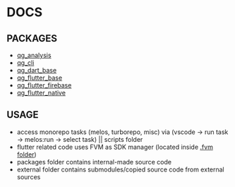
# DOCS

## PACKAGES
- [qg_analysis](packages/qg_analysis/README.md)
- [qg_cli](packages/qg_cli/README.md)
- [qg_dart_base](packages/qg_dart_base/README.md)
- [qg_flutter_base](packages/qg_flutter_base/README.md)
- [qg_flutter_firebase](packages/qg_flutter_firebase/README.md)
- [qg_flutter_native](packages/qg_flutter_native/qg_flutter_native//README.md)

## USAGE

- access monorepo tasks (melos, turborepo, misc) via (vscode -> run task -> melos:run -> select task) || scripts folder
- flutter related code uses FVM as SDK manager (located inside [.fvm folder](.fvm/fvm_config.json))
- packages folder contains internal-made source code
- external folder contains submodules/copied source code from external sources
